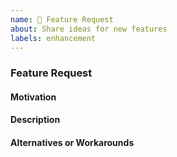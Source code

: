 ```yaml
---
name: 🚀 Feature Request
about: Share ideas for new features
labels: enhancement
---
```


<!-- Thank your for your input! Before you submit your issue, please make sure you've searched https://github.com/openid/AppAuth-Android/issues for existing requests -->

### Feature Request

#### Motivation
<!-- Why should this feature be implemented? What problem does it solve? -->

#### Description
<!-- Describe your feature request in detail -->
<!-- Please provide any code examples or screenshots of what this feature would look like -->
<!-- Are there any drawbacks? Will this break anything for existing users? -->

#### Alternatives or Workarounds
<!-- Describe alternatives or workarounds you are currently using -->
